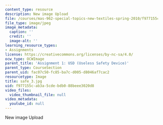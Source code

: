 ```yaml
---
content_type: resource
description: New image Upload
file: /courses/mas-962-special-topics-new-textiles-spring-2010/f977155cab3a5cdebdb088beee3020d8_safe_3.jpg
file_type: image/jpeg
image_metadata:
  caption: ''
  credit: ''
  image-alt: ''
learning_resource_types:
- Assignments
license: https://creativecommons.org/licenses/by-nc-sa/4.0/
ocw_type: OCWImage
parent_title: 'Assignment 1: USD (Useless Safety Device)'
parent_type: CourseSection
parent_uid: fac07c50-fc85-ba7c-d005-d8046af7cac2
resourcetype: Image
title: safe_3.jpg
uid: f977155c-ab3a-5cde-bdb0-88beee3020d8
video_files:
  video_thumbnail_file: null
video_metadata:
  youtube_id: null
---
```

New image Upload